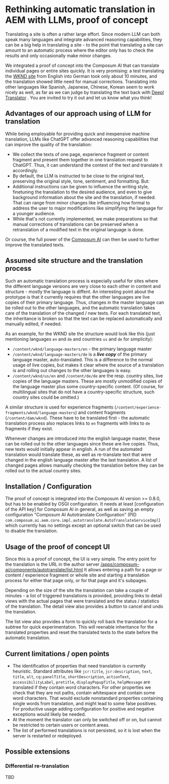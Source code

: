 # Rethinking automatic translation in AEM with LLMs, proof of concept

Translating a site is often a rather large effort. Since modern LLM can both speak many languages and integrate
advanced reasoning capabilities, they can be a big help in translating a site - to the point that translating a site
can amount to an automatic process where the editor only has to check the results and only occasionally make minor
changes.

We integrated a proof of concept into the Composum AI that can translate individual pages or entire sites quickly.
It is very promising: a test translating the [WKND site](https://wknd.site/us/en.html) from English into German took
only about 10 minutes,
and the translation showed little need for manual corrections. Translating into other languages like Spanish, Japanese,
Chinese, Korean seem to work nicely as well, as far as we can judge by translating the text back with
[Deepl Translator](https://www.deepl.com/translator) . You are invited to try it out and let us know what you think!

## Advantages of our approach using of LLM for translation

While being employable for providing quick and inexpensive machine translation, LLMs like ChatGPT offer advanced
reasoning capabilities that can improve the quality of the translation:

- We collect the texts of one page, experience fragment or content fragment and present them together in one
  translation request to ChatGPT. Thus, it can understand the context of the text and translate it accordingly.
- By default, the LLM is instructed to be close to the original text, preserving the original style, tone, sentiment,
  and formatting. But:
- Additional instructions can be given to influence the writing style, finetuning the translation
  to the desired audience, and even to give background information about the site and the translation, if needed.
  That can range from minor changes like influencing how formal to address the user to major modifications like
  simplifying the language for a younger audience.
- While that's not currently implemented, we make preparations so that manual corrections of translations can be
  preserved when a retranslation of a modified text in the original language is done.

Or course, the full power of the [Composum AI](usage.md) can then be used to further improve the translated texts.

## Assumed site structure and the translation process

Such an automatic translation process is especially useful for sites where the different language versions are very
close to each other in content and structure - mostly the language is diffent. An interesting point about the
prototype is that it currently requires that the other languages are live copies of their primary language. Thus,
changes in the master language can be rolled out to the other languages, and the automatic translation takes care of
the translation of the changed / new texts. For each translated text, the inheritance is broken so that the text can
be replaced automatically and manually edited, if needed.

As an example, for the WKND site the structure would look like this (just mentioning languages `en` and `de` and
countries `us` and `de` for simplicity):

- `/content/wknd/language-masters/en` - the primary language master
- `/content/wknd/language-masters/de` is a _**live copy**_ of the primary language master, auto-translated. This is a
  difference to the normal usage of live copies, but makes it clear where the source of a translation is and rolling
  out changes to the other languages is easy.
- `/content/wknd/us/en` and `/content/de/de` are the resp. country sites, live copies of the language masters. These
  are mostly unmodified copies of the language master plus some country-specific content. (Of course, for
  multilingual sites that do not have a country-specific structure, such country sites could be omitted.)

A similar structure is used for experience fragments (`/content/experience-fragments/wknd/language-masters`) and
content fragments (`/content/dam/wknd`). These have to be translated first - the automatic translation process
also replaces links to `en` fragments with links to `de` fragments if they exist.

Whenever changes are introduced into the english language master, these can be rolled out to the other languages
since these are live copies. Thus, new texts would initially appear in english. A run of the automated translation
would translate these, as well as re-translate text that were changed in the english language master after the last
translation. A list of changed pages allows manually checking the translation before they can be rolled out to the
actual country sites.

## Installation / Configuration

The proof of concept is integrated into the Composum AI version >= 0.8.0, but has to be enabled by OSGI
configuration. It needs at least [configuration of the API key] for Composum AI in general, as well as saving an
empty configuration "Composum AI Autotranslate Configuration"
(PID `com.composum.ai.aem.core.impl.autotranslate.AutoTranslateServiceImpl`)
which currently has no settings except an optional switch that can be used to disable the translation.

## Usage of the proof of concept UI

Since this is a proof of concept, the UI is very simple. The entry point for the translation is the URL in the author
server
[/apps/composum-ai/components/autotranslate/list.html](http://localhost:4502/apps/composum-ai/components/autotranslate/list.html)
It allows entering a path for a page or content / experience fragment or whole site and starting a translation process
for either that page only, or for that page and it's subpages.

Depending on the size of the site the translation can
take a couple of minutes - a list of triggered translations is provided, providing links to detail views with the
actual pages that were translated and the status / statistics of the translation. The detail view also provides a
button to cancel and undo the translation.

The list view also provides a form to quickly roll back the translation for a subtree for quick experimentation.
This will reenable inheritance for the translated properties and reset the translated texts to the state before the
automatic translation.

## Current limitations / open points

- The identification of properties that need translation is currently heuristic. Standard attributes like `jcr:title`,
  `jcr:description`, `text`, `title`, `alt`, `cq:panelTitle`, `shortDescription`, `actionText`, `accessibilityLabel`,
  `pretitle`, `displayPopupTitle`, `helpMessage` are translated if they contain word characters. For other properties
  we check that they are not paths, contain whitespace and contain some word characters. That would exclude
  nonstandard properties containing single words from translation, and might lead to some false positives. For
  productive usage adding configuration for positive and negative exceptions would likely be needed.
- At the moment the translator can only be switched off or on, but cannot be restricted to certain users or content
  areas.
- The list of performed translations is not persisted, so it is lost when the server is restarted or redeployed.

## Possible extensions

### Differential re-translation

TBD
